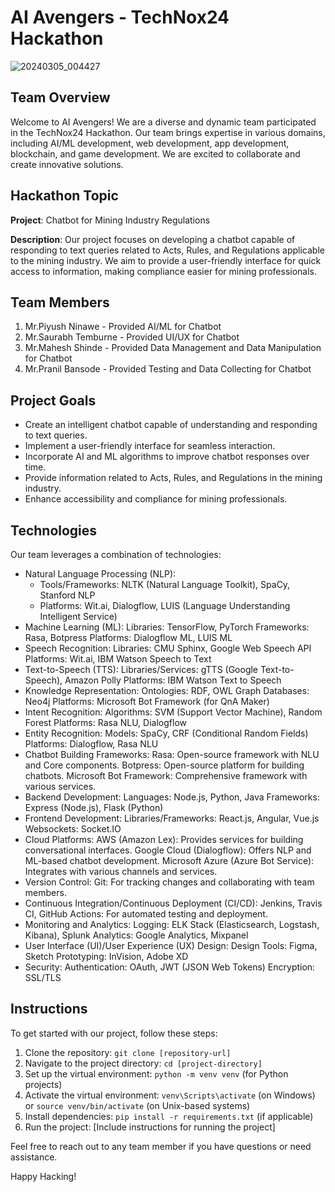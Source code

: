 # AI Avengers - TechNox24 Hackathon
![20240305_004427](https://github.com/saurabht358/AI_Avengers/assets/97420827/1148548c-e334-4bfb-bd91-f24f6cf5727e)

## Team Overview

Welcome to AI Avengers! We are a diverse and dynamic team participated in the TechNox24 Hackathon. Our team brings expertise in various domains, including AI/ML development, web development, app development, blockchain, and game development. We are excited to collaborate and create innovative solutions.

## Hackathon Topic

**Project**: Chatbot for Mining Industry Regulations

**Description**: Our project focuses on developing a chatbot capable of responding to text queries related to Acts, Rules, and Regulations applicable to the mining industry. We aim to provide a user-friendly interface for quick access to information, making compliance easier for mining professionals.

## Team Members

1. Mr.Piyush Ninawe - Provided AI/ML  for Chatbot
2. Mr.Saurabh Temburne - Provided UI/UX for Chatbot
3. Mr.Mahesh Shinde - Provided Data Management and Data Manipulation for Chatbot
4. Mr.Pranil Bansode - Provided Testing and Data Collecting for Chatbot

## Project Goals

- Create an intelligent chatbot capable of understanding and responding to text queries.
- Implement a user-friendly interface for seamless interaction.
- Incorporate AI and ML algorithms to improve chatbot responses over time.
- Provide information related to Acts, Rules, and Regulations in the mining industry.
- Enhance accessibility and compliance for mining professionals.

## Technologies

Our team leverages a combination of technologies:

- Natural Language Processing (NLP):
    - Tools/Frameworks: NLTK (Natural Language Toolkit), SpaCy, Stanford NLP
    - Platforms: Wit.ai, Dialogflow, LUIS (Language Understanding Intelligent Service)
- Machine Learning (ML):
      Libraries: TensorFlow, PyTorch
      Frameworks: Rasa, Botpress
      Platforms: Dialogflow ML, LUIS ML
- Speech Recognition:
      Libraries: CMU Sphinx, Google Web Speech API
      Platforms: Wit.ai, IBM Watson Speech to Text
- Text-to-Speech (TTS):
      Libraries/Services: gTTS (Google Text-to-Speech), Amazon Polly
      Platforms: IBM Watson Text to Speech
- Knowledge Representation:
      Ontologies: RDF, OWL
      Graph Databases: Neo4j
      Platforms: Microsoft Bot Framework (for QnA Maker)
- Intent Recognition:
      Algorithms: SVM (Support Vector Machine), Random Forest
      Platforms: Rasa NLU, Dialogflow
- Entity Recognition:
      Models: SpaCy, CRF (Conditional Random Fields)
      Platforms: Dialogflow, Rasa NLU
- Chatbot Building Frameworks:
      Rasa: Open-source framework with NLU and Core components.
      Botpress: Open-source platform for building chatbots.
      Microsoft Bot Framework: Comprehensive framework with various services.
- Backend Development:
      Languages: Node.js, Python, Java
      Frameworks: Express (Node.js), Flask (Python)
- Frontend Development:
      Libraries/Frameworks: React.js, Angular, Vue.js
      Websockets: Socket.IO
- Cloud Platforms:
      AWS (Amazon Lex): Provides services for building conversational interfaces.
      Google Cloud (Dialogflow): Offers NLP and ML-based chatbot development.
      Microsoft Azure (Azure Bot Service): Integrates with various channels and services.
- Version Control:
      Git: For tracking changes and collaborating with team members.
- Continuous Integration/Continuous Deployment (CI/CD):
      Jenkins, Travis CI, GitHub Actions: For automated testing and deployment.
- Monitoring and Analytics:
      Logging: ELK Stack (Elasticsearch, Logstash, Kibana), Splunk
      Analytics: Google Analytics, Mixpanel
- User Interface (UI)/User Experience (UX) Design:
      Design Tools: Figma, Sketch
      Prototyping: InVision, Adobe XD
- Security:
      Authentication: OAuth, JWT (JSON Web Tokens)
      Encryption: SSL/TLS

## Instructions

To get started with our project, follow these steps:

1. Clone the repository: `git clone [repository-url]`
2. Navigate to the project directory: `cd [project-directory]`
3. Set up the virtual environment: `python -m venv venv` (for Python projects)
4. Activate the virtual environment: `venv\Scripts\activate` (on Windows) or `source venv/bin/activate` (on Unix-based systems)
5. Install dependencies: `pip install -r requirements.txt` (if applicable)
6. Run the project: [Include instructions for running the project]

Feel free to reach out to any team member if you have questions or need assistance.

Happy Hacking!
